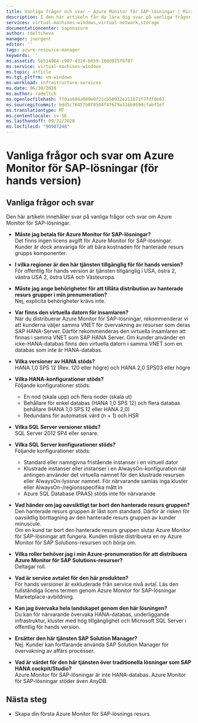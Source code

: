 ```yaml
---
title: Vanliga frågor och svar – Azure Monitor för SAP-lösningar | Microsoft Docs
description: I den här artikeln får du lära dig svar på vanliga frågor och svar om Azure Monitor för SAP-lösningar.
services: virtual-machines-windows,virtual-network,storage
documentationcenter: saponazure
author: rdeltcheva
manager: juergent
editor: ''
tags: azure-resource-manager
keywords: ''
ms.assetid: 5e514964-c907-4324-b659-16dd825f6f87
ms.service: virtual-machines-windows
ms.topic: article
ms.tgt_pltfrm: vm-windows
ms.workload: infrastructure-services
ms.date: 06/30/2020
ms.author: radeltch
ms.openlocfilehash: f70aa684a089e0f21cb50932e212b71f77df0e01
ms.sourcegitcommit: bdd5c76457b0f0504f4f679a316b959dcfabf1ef
ms.translationtype: MT
ms.contentlocale: sv-SE
ms.lasthandoff: 09/22/2020
ms.locfileid: "90987248"
---
```

# <a name="azure-monitor-for-sap-solutions-faq-preview"></a>Vanliga frågor och svar om Azure Monitor för SAP-lösningar (för hands version)
## <a name="frequently-asked-questions"></a>Vanliga frågor och svar

Den här artikeln innehåller svar på vanliga frågor och svar om Azure Monitor för SAP-lösningar.  

 - **Måste jag betala för Azure Monitor för SAP-lösningar?**  
Det finns ingen licens avgift för Azure Monitor för SAP-lösningar.  
Kunder är dock ansvariga för att bära kostnaden för hanterade resurs grupps komponenter.  

 - **I vilka regioner är den här tjänsten tillgänglig för för hands version?**  
För offentlig för hands version är tjänsten tillgänglig i USA, östra 2, västra USA 2, östra USA och Västeuropa.  

 - **Måste jag ange behörigheter för att tillåta distribution av hanterade resurs grupper i min prenumeration?**  
Nej, explicita behörigheter krävs inte.  

 - **Var finns den virtuella datorn för insamlaren?**  
När du distribuerar Azure Monitor för SAP-lösningar, rekommenderar vi att kunderna väljer samma VNET för övervakning av resurser som deras SAP HANA-Server. Därför rekommenderas den virtuella insamlaren att finnas i samma VNET som SAP HANA Server. Om kunder använder en icke-HANA-databas finns den virtuella datorn i samma VNET som en databas som inte är HANA-databas.  

 - **Vilka versioner av HANA stöds?**  
HANA 1,0 SPS 12 (Rev. 120 eller högre) och HANA 2,0 SPS03 eller högre  

 - **Vilka HANA-konfigurationer stöds?**  
Följande konfigurationer stöds:
   - En nod (skala upp) och flera noder (skala ut)  
   - Behållare för enkel databas (HANA 1,0 SPS 12) och flera databas behållare (HANA 1,0 SPS 12 eller HANA 2,0)  
   - Redundans för automatisk värd (n + 1) och HSR  

 - **Vilka SQL Server versioner stöds?**  
SQL Server 2012 SP4 eller senare.  

 - **Vilka SQL Server konfigurationer stöds?**  
Följande konfigurationer stöds:
   - Standard eller namngivna fristående instanser i en virtuell dator  
   - Klustrade instanser eller instanser i en AlwaysOn-konfiguration när antingen använder det virtuella namnet för den klustrade resursen eller AlwaysOn-lyssnar namnet. För närvarande samlas inga kluster eller AlwaysOn-/regionsspecifika mått in    
   - Azure SQL Database (PAAS) stöds inte för närvarande  

 - **Vad händer om jag oavsiktligt tar bort den hanterade resurs gruppen?**  
Den hanterade resurs gruppen är låst som standard. Därför är risken för oavsiktlig borttagning av den hanterade resurs gruppen av kunder minuscule.  
Om en kund tar bort den hanterade resurs gruppen slutar Azure Monitor för SAP-lösningar att fungera. Kunden måste distribuera en ny Azure Monitor för SAP Solutions-resursen och börja om.  

 - **Vilka roller behöver jag i min Azure-prenumeration för att distribuera Azure Monitor för SAP Solutions-resurser?**  
Deltagar roll.  

 - **Vad är service avtalet för den här produkten?**  
För hands versioner är exkluderade från service nivå avtal. Läs den fullständiga licens termen genom Azure Monitor för SAP-lösningar Marketplace-avbildning.  

 - **Kan jag övervaka hela landskapet genom den här lösningen?**  
Du kan för närvarande övervaka HANA-databas, underliggande infrastruktur, kluster med hög tillgänglighet och Microsoft SQL Server i offentlig för hands version.  

 - **Ersätter den här tjänsten SAP Solution Manager?**  
Nej. Kunder kan fortfarande använda SAP Solution Manager för övervakning av affärs processer.  

 - **Vad är värdet för den här tjänsten över traditionella lösningar som SAP HANA cockpit/Studio?**  
Azure Monitor för SAP-lösningar är inte HANA-databas. Azure Monitor för SAP-lösningar stöder även AnyDB.  

## <a name="next-steps"></a>Nästa steg

- Skapa din första Azure Monitor för SAP-lösnings resurs.